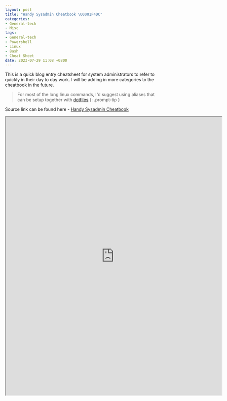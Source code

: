 ```yaml
---
layout: post
title: "Handy Sysadmin Cheatbook \U0001F4DC"
categories:
- General-tech
- Misc
tags:
- General-tech
- Powershell
- Linux
- Bash
- Cheat Sheet
date: 2023-07-29 11:08 +0800
---
```

This is a quick blog entry cheatsheet for system administrators to refer to quickly in their day to day work. I will be adding in more categories to the cheatbook in the future.

> For most of the long linux commands, I'd suggest using aliases that can be setup together with [dotfiles](https://github.com/brootware/dotfiles)
{: .prompt-tip }

Source link can be found here - [Handy Sysadmin Cheatbook](https://docs.google.com/spreadsheets/d/1ma_Zrw_muORAMhoIJ6LgknzkJnEtAdWdk4b6k6LF5mI/edit?usp=sharing)
<!-- width="700" height="900" frameborder="0" scrolling="no" -->
<iframe width="700" height="900" src="https://docs.google.com/spreadsheets/d/e/2PACX-1vSiSgD6qKf3_YvW30kzh8F0TqxlrKnj-NHO60CM_Oj8fq8etO66BDEyWM329ztpO1biYcHnp1zSCg_C/pubhtml?widget=true&amp;headers=false"></iframe>

